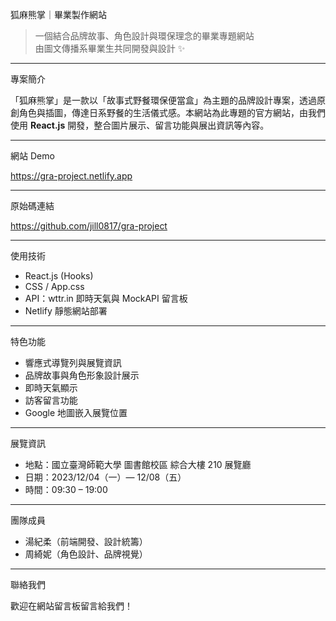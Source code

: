 狐麻熊掌｜畢業製作網站

> 一個結合品牌故事、角色設計與環保理念的畢業專題網站  
> 由圖文傳播系畢業生共同開發與設計 ✨

---

專案簡介

「狐麻熊掌」是一款以「故事式野餐環保便當盒」為主題的品牌設計專案，透過原創角色與插圖，傳達日系野餐的生活儀式感。本網站為此專題的官方網站，由我們使用 **React.js** 開發，整合圖片展示、留言功能與展出資訊等內容。

---

網站 Demo

https://gra-project.netlify.app

---

原始碼連結

https://github.com/jill0817/gra-project

---

使用技術

- React.js (Hooks)  
- CSS / App.css  
- API：wttr.in 即時天氣與 MockAPI 留言板  
- Netlify 靜態網站部署

---

特色功能

- 響應式導覽列與展覽資訊  
- 品牌故事與角色形象設計展示  
- 即時天氣顯示  
- 訪客留言功能  
- Google 地圖嵌入展覽位置

---

展覽資訊

- 地點：國立臺灣師範大學 圖書館校區 綜合大樓 210 展覽廳  
- 日期：2023/12/04（一）— 12/08（五）  
- 時間：09:30 – 19:00

---

團隊成員

- 湯紀柔（前端開發、設計統籌）  
- 周綺妮（角色設計、品牌視覺）

---

聯絡我們

歡迎在網站留言板留言給我們！


